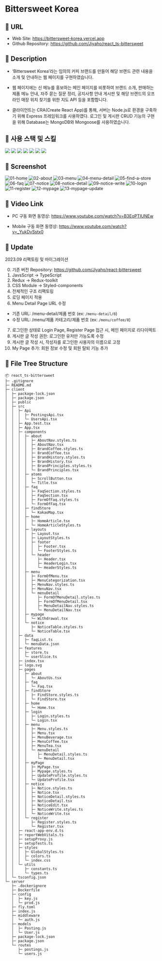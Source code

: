 # Bittersweet Korea

## 🔷 URL

- Web Site: https://bittersweet-korea.vercel.app
- Github Repository: https://github.com/Jiyaho/react_ts-bittersweet

## 🔷 Description

- ‘Bittersweet Korea’라는 임의의 커피 브랜드를 만들어 해당 브랜드 관련 내용을 소개 및 안내하는 웹 페이지를 구현하였습니다.

- 웹 페이지에는 신 메뉴를 홍보하는 메인 페이지를 비롯하여 브랜드 소개, 판매하는 제품 메뉴 안내, 자주 묻는 질문 정리, 공지사항 안내 게시판 및 해당 브랜드의 오프라인 매장 위치 찾기를 위한 지도 API 등을 포함합니다.

- 클라이언트는 CRA(Create React App)를 통해, 서버는 Node.js로 환경을 구축하기 위해 Express 프레임워크를 사용하였다. 로그인 및 게시판 CRUD 기능의 구현을 위해 Database는 MongoDB와 Mongoose를 사용하였습니다.

## 🔷 사용 스택 및 스킬

<div>
    <img src="https://img.shields.io/badge/React-61DAFB?style=for-the-badge&logo=React&logoColor=black" />
    <img src="https://img.shields.io/badge/TypeScript-3178C6?style=for-the-badge&logo=TypeScript&logoColor=white" />
    <img src="https://img.shields.io/badge/Redux-764ABC?style=for-the-badge&logo=Redux&logoColor=white" />
    <img src="https://img.shields.io/badge/React Query-FF4154?style=for-the-badge&logo=React Query&logoColor=white" />
    <img src="https://img.shields.io/badge/Node.js-339933?style=for-the-badge&logo=Node.js&logoColor=white" />
    <img src="https://img.shields.io/badge/express-000000?style=for-the-badge&logo=express&logoColor=white" />
    <img src="https://img.shields.io/badge/MongoDB-47A248?style=for-the-badge&logo=MongoDB&logoColor=white" />
</div>

## 🔷 Screenshot

<img src="https://i.ibb.co/vss551w/01-home.png" alt="01-home" border="0" />
<img src="https://i.ibb.co/qJrX3RM/02-about.png" alt="02-about" border="0" />
<img src="https://i.ibb.co/fQdjxCm/03-menu.png" alt="03-menu" border="0" />
<img src="https://i.ibb.co/Zh3t7H6/04-menu-detail.png" alt="04-menu-detail" border="0" />
<img src="https://i.ibb.co/Lp0wspj/05-find-a-store.png" alt="05-find-a-store" border="0" />
<img src="https://i.ibb.co/L9jTyMW/06-faq.png" alt="06-faq" border="0" />
<img src="https://i.ibb.co/4TRq3dK/07-notice.png" alt="07-notice" border="0" />
<img src="https://i.ibb.co/1nF4JXq/08-notice-detail.png" alt="08-notice-detail" border="0" />
<img src="https://i.ibb.co/gjWdhvF/09-notice-write.png" alt="09-notice-write" border="0 /">
<img src="https://i.ibb.co/MhvDfhw/10-login.png" alt="10-login" border="0" />
<img src="https://i.ibb.co/vJ8ssHM/11-register.png" alt="11-register" border="0" />
<img src="https://i.ibb.co/PGyY9Jm/12-mypage.png" alt="12-mypage" border="0" />
<img src="https://i.ibb.co/YN9DhFM/13-mypage-update.png" alt="13-mypage-update" border="0" />

## 🔷 Video Link

- PC 구동 화면 동영상: https://www.youtube.com/watch?v=B3EoPTIUNEw

- Mobile 구동 화면 동영상: https://www.youtube.com/watch?v=_YukDvSstx0

## 🔷 Update

2023.09 리팩토링 및 마이그레이션

0. 기존 버전 Repository: https://github.com/Jiyaho/react-bittersweet
1. JavsScript -> TypeScript
2. Redux -> Redux-toolkit
3. CSS Module -> Styled-components
4. 전체적인 구조 리팩토링
5. 로딩 페이지 적용
6. Menu Detail Page URL 수정

- 기존 URL: /menu-detail/제품 번호 (ex: `/menu-detail/8`)
- 수정 URL: /menu/제품 카테고리/제품 번호 (ex: `/menu/coffee/8`)

7. 로그인한 상태로 Login Page, Register Page 접근 시, 메인 페이지로 리다이렉트
8. 게시판 글 작성 권한: 로그인한 유저만 가능도록 수정
9. 게시판 글 작성 시, 작성자를 로그인한 사용자의 이름으로 고정
10. My Page 추가: 회원 정보 수정 및 회원 탈퇴 기능 추가

## 🔷 File Tree Structure

```
📦 react_ts-bittersweet
├─ .gitignore
├─ README.md
├─ client
│  ├─ package-lock.json
│  ├─ package.json
│  ├─ public
│  ├─ src
│  │  ├─ Api
│  │  │  ├─ PostingsApi.tsx
│  │  │  └─ UsersApi.tsx
│  │  ├─ App.test.tsx
│  │  ├─ App.tsx
│  │  ├─ components
│  │  │  ├─ about
│  │  │  │  ├─ AboutNav.styles.ts
│  │  │  │  ├─ AboutNav.tsx
│  │  │  │  ├─ BrandCoffee.styles.ts
│  │  │  │  ├─ BrandCoffee.tsx
│  │  │  │  ├─ BrandHistory.styles.ts
│  │  │  │  ├─ BrandHistory.tsx
│  │  │  │  ├─ BrandPrinciples.styles.ts
│  │  │  │  └─ BrandPrinciples.tsx
│  │  │  ├─ atoms
│  │  │  │  ├─ ScrollButton.tsx
│  │  │  │  └─ Title.tsx
│  │  │  ├─ faq
│  │  │  │  ├─ FaqSection.styles.ts
│  │  │  │  ├─ FaqSection.tsx
│  │  │  │  ├─ FormOfFaq.styles.ts
│  │  │  │  └─ FormOfFaq.tsx
│  │  │  ├─ findStore
│  │  │  │  └─ KakaoMap.tsx
│  │  │  ├─ home
│  │  │  │  ├─ HomeArticle.tsx
│  │  │  │  └─ HomeArticleStyles.ts
│  │  │  ├─ layouts
│  │  │  │  ├─ Layout.tsx
│  │  │  │  ├─ LayoutStyles.ts
│  │  │  │  ├─ footer
│  │  │  │  │  ├─ Footer.tsx
│  │  │  │  │  └─ FooterStyles.ts
│  │  │  │  └─ header
│  │  │  │     ├─ Header.tsx
│  │  │  │     ├─ HeaderLogin.tsx
│  │  │  │     └─ HeaderStyles.ts
│  │  │  ├─ menu
│  │  │  │  ├─ FormOfMenu.tsx
│  │  │  │  ├─ MenuCategorization.tsx
│  │  │  │  ├─ MenuNav.styles.ts
│  │  │  │  ├─ MenuNav.tsx
│  │  │  │  └─ menuDetail
│  │  │  │     ├─ FormOfMenuDetail.styles.ts
│  │  │  │     ├─ FormOfMenuDetail.tsx
│  │  │  │     ├─ MenuDetailNav.styles.ts
│  │  │  │     └─ MenuDetailNav.tsx
│  │  │  ├─ mypage
│  │  │  │  └─ Withdrawal.tsx
│  │  │  └─ notice
│  │  │     ├─ NoticeTable.styles.ts
│  │  │     └─ NoticeTable.tsx
│  │  ├─ data
│  │  │  ├─ faqList.ts
│  │  │  └─ menuData.json
│  │  ├─ features
│  │  │  ├─ store.ts
│  │  │  └─ userSlice.ts
│  │  ├─ index.tsx
│  │  ├─ logo.svg
│  │  ├─ pages
│  │  │  ├─ about
│  │  │  │  └─ AboutUs.tsx
│  │  │  ├─ faq
│  │  │  │  └─ Faq.tsx
│  │  │  ├─ findStore
│  │  │  │  ├─ FindStore.styles.ts
│  │  │  │  └─ FindStore.tsx
│  │  │  ├─ home
│  │  │  │  └─ Home.tsx
│  │  │  ├─ login
│  │  │  │  ├─ Login.styles.ts
│  │  │  │  └─ Login.tsx
│  │  │  ├─ menu
│  │  │  │  ├─ Menu.styles.ts
│  │  │  │  ├─ Menu.tsx
│  │  │  │  ├─ MenuBeverage.tsx
│  │  │  │  ├─ MenuCoffee.tsx
│  │  │  │  ├─ MenuTea.tsx
│  │  │  │  └─ menuDetail
│  │  │  │     ├─ MenuDetail.styles.ts
│  │  │  │     └─ MenuDetail.tsx
│  │  │  ├─ myPage
│  │  │  │  ├─ MyPage.tsx
│  │  │  │  ├─ Mypage.styles.ts
│  │  │  │  ├─ UpdateProfile.styles.ts
│  │  │  │  └─ UpdateProfile.tsx
│  │  │  ├─ notice
│  │  │  │  ├─ Notice.styles.ts
│  │  │  │  ├─ Notice.tsx
│  │  │  │  ├─ NoticeDetail.styles.ts
│  │  │  │  ├─ NoticeDetail.tsx
│  │  │  │  ├─ NoticeEdit.tsx
│  │  │  │  ├─ NoticeWrite.styles.ts
│  │  │  │  └─ NoticeWrite.tsx
│  │  │  └─ register
│  │  │     ├─ Register.styles.ts
│  │  │     └─ Register.tsx
│  │  ├─ react-app-env.d.ts
│  │  ├─ reportWebVitals.ts
│  │  ├─ setupProxy.js
│  │  ├─ setupTests.ts
│  │  ├─ styles
│  │  │  ├─ GlobalStyles.ts
│  │  │  ├─ colors.ts
│  │  │  └─ index.css
│  │  └─ utils
│  │     ├─ constants.ts
│  │     └─ types.ts
│  └─ tsconfig.json
└─ server
   ├─ .dockerignore
   ├─ Dockerfile
   ├─ config
   │  ├─ key.js
   │  └─ prod.js
   ├─ fly.toml
   ├─ index.js
   ├─ middleware
   │  └─ auth.js
   ├─ models
   │  ├─ Posting.js
   │  └─ User.js
   ├─ package-lock.json
   ├─ package.json
   └─ routes
      ├─ postings.js
      └─ users.js
```

